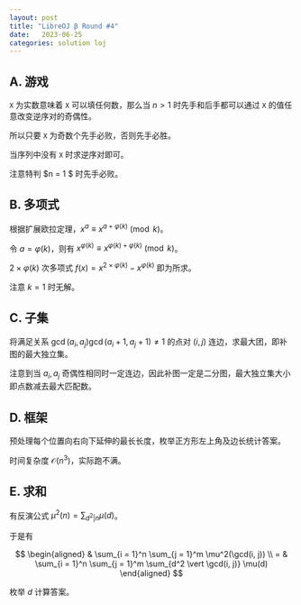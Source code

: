 ```yaml
---
layout: post
title: "LibreOJ β Round #4"
date:   2023-06-25
categories: solution loj
---
```


## A. 游戏

`X` 为实数意味着 `X` 可以填任何数，那么当 $n \gt 1$ 时先手和后手都可以通过 `X` 的值任意改变逆序对的奇偶性。

所以只要 `X` 为奇数个先手必败，否则先手必胜。

当序列中没有 `X` 时求逆序对即可。

注意特判 $n = 1 $ 时先手必败。

## B. 多项式

根据扩展欧拉定理，$x^a \equiv x^{a + \varphi(k)} \pmod k$。

令 $a = \varphi(k)$，则有 $x^{\varphi(k)} \equiv x^{\varphi(k) + \varphi(k)} \pmod k$。

$2 \times \varphi(k)$ 次多项式 $f(x) = x^{2 \times \varphi(k)} - x^{\varphi(k)}$ 即为所求。

注意 $k = 1$ 时无解。

## C. 子集

将满足关系 $\gcd(a_i, a_j) \gcd(a_i + 1, a_j + 1) \ne 1$ 的点对 $(i, j)$ 连边，求最大团，即补图的最大独立集。

注意到当 $a_i, a_j$ 奇偶性相同时一定连边，因此补图一定是二分图，最大独立集大小即点数减去最大匹配数。

## D. 框架

预处理每个位置向右向下延伸的最长长度，枚举正方形左上角及边长统计答案。

时间复杂度 $\mathcal O(n^3)$，实际跑不满。

## E. 求和

有反演公式 $\mu^2(n) = \sum_{d^2 \vert n} \mu(d)$。

于是有

$$
\begin{aligned}
    & \sum_{i = 1}^n \sum_{j = 1}^m \mu^2(\gcd(i, j)) \\
    = & \sum_{i = 1}^n \sum_{j = 1}^m \sum_{d^2 \vert \gcd(i, j)} \mu(d)
\end{aligned}
$$

枚举 $d$ 计算答案。